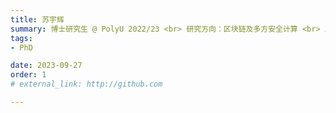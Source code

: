 ```yaml
---
title: 苏宇辉
summary: 博士研究生 @ PolyU 2022/23 <br> 研究方向：区块链及多方安全计算 <br> 工学学士 (暨南大学)
tags:
- PhD

date: 2023-09-27
order: 1
# external_link: http://github.com

---
```

